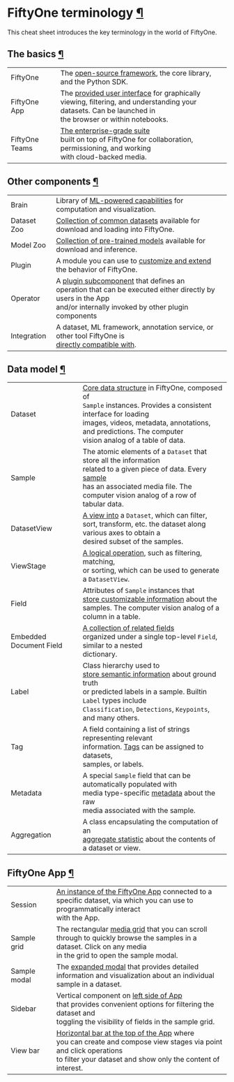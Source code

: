 # FiftyOne terminology [¶](\#fiftyone-terminology "Permalink to this headline")

This cheat sheet introduces the key terminology in the world of FiftyOne.

## The basics [¶](\#the-basics "Permalink to this headline")

|     |     |
| --- | --- |
| FiftyOne | The [open-source framework](../../index.md#fiftyone-library), the core library,<br>and the Python SDK. |
| FiftyOne App | The [provided user interface](../../fiftyone_concepts/app.md#fiftyone-app) for graphically<br>viewing, filtering, and understanding your datasets. Can be launched in<br>the browser or within notebooks. |
| FiftyOne Teams | [The enterprise-grade suite](https://voxel51.com/fiftyone-teams/)<br>built on top of FiftyOne for collaboration, permissioning, and working<br>with cloud-backed media. |

## Other components [¶](\#other-components "Permalink to this headline")

|     |                                                                                                                                                                                                                       |
| --- |-----------------------------------------------------------------------------------------------------------------------------------------------------------------------------------------------------------------------|
| Brain | Library of [ML-powered capabilities](../../fiftyone_concepts/brain.md#fiftyone-brain) for<br>computation and visualization.                                                                                           |
| Dataset Zoo | [Collection of common datasets](../../data/dataset_zoo/index.md#dataset-zoo) available for<br>download and loading into FiftyOne.                                                                                     |
| Model Zoo | [Collection of pre-trained models](../../models/model_zoo/index.md#model-zoo) available for<br>download and inference.                                                                                                |
| Plugin | A module you can use to [customize and extend](../../plugins/index.md#fiftyone-plugins)<br>the behavior of FiftyOne.                                                                                                  |
| Operator | A [plugin subcomponent](../../plugins/using_plugins.md#using-operators) that defines an<br>operation that can be executed either directly by users in the App<br>and/or internally invoked by other plugin components |
| Integration | A dataset, ML framework, annotation service, or other tool FiftyOne is<br>[directly compatible with](../../integrations/index.md#integrations).                                                                       |

## Data model [¶](\#data-model "Permalink to this headline")

|     |     |
| --- | --- |
| Dataset | [Core data structure](../../fiftyone_concepts/basics.md#basics-datasets) in FiftyOne, composed of<br>`Sample` instances. Provides a consistent interface for loading<br>images, videos, metadata, annotations, and predictions. The computer<br>vision analog of a table of data. |
| Sample | The atomic elements of a `Dataset` that store all the information<br>related to a given piece of data. Every [sample](../../fiftyone_concepts/basics.md#basics-samples)<br>has an associated media file. The computer vision analog of a row of<br>tabular data. |
| DatasetView | [A view into](../../fiftyone_concepts/using_views.md#using-views) a `Dataset`, which can filter,<br>sort, transform, etc. the dataset along various axes to obtain a<br>desired subset of the samples. |
| ViewStage | [A logical operation](../../fiftyone_concepts/using_views.md#view-stages), such as filtering, matching,<br>or sorting, which can be used to generate a `DatasetView`. |
| Field | Attributes of `Sample` instances that<br>[store customizable information](../../fiftyone_concepts/basics.md#basics-fields) about the<br>samples. The computer vision analog of a column in a table. |
| Embedded Document Field | [A collection of related fields](../../fiftyone_concepts/using_datasets.md#custom-embedded-documents)<br>organized under a single top-level `Field`, similar to a nested<br>dictionary. |
| Label | Class hierarchy used to<br>[store semantic information](../../fiftyone_concepts/basics.md#basics-labels) about ground truth<br>or predicted labels in a sample. Builtin `Label` types include<br>`Classification`, `Detections`, `Keypoints`, and many others. |
| Tag | A field containing a list of strings representing relevant<br>information. [Tags](../../fiftyone_concepts/basics.md#basics-tags) can be assigned to datasets,<br>samples, or labels. |
| Metadata | A special `Sample` field that can be automatically populated with<br>media type-specific [metadata](../../fiftyone_concepts/basics.md#basics-metadata) about the raw<br>media associated with the sample. |
| Aggregation | A class encapsulating the computation of an<br>[aggregate statistic](../../fiftyone_concepts/basics.md#basics-aggregations) about the contents of<br>a dataset or view. |

## FiftyOne App [¶](\#fiftyone-app "Permalink to this headline")

|     |     |
| --- | --- |
| Session | [An instance of the FiftyOne App](../../fiftyone_concepts/app.md#app-sessions) connected to a<br>specific dataset, via which you can use to programmatically interact<br>with the App. |
| Sample grid | The rectangular [media grid](../../fiftyone_concepts/app.md#app-filtering) that you can scroll<br>through to quickly browse the samples in a dataset. Click on any media<br>in the grid to open the sample modal. |
| Sample modal | The [expanded modal](../../fiftyone_concepts/app.md#app-sample-view) that provides detailed<br>information and visualization about an individual sample in a dataset. |
| Sidebar | Vertical component on [left side of App](../../fiftyone_concepts/app.md#app-fields-sidebar)<br>that provides convenient options for filtering the dataset and<br>toggling the visibility of fields in the sample grid. |
| View bar | [Horizontal bar at the top of the App](../../fiftyone_concepts/app.md#app-create-view) where<br>you can create and compose view stages via point and click operations<br>to filter your dataset and show only the content of interest. |

